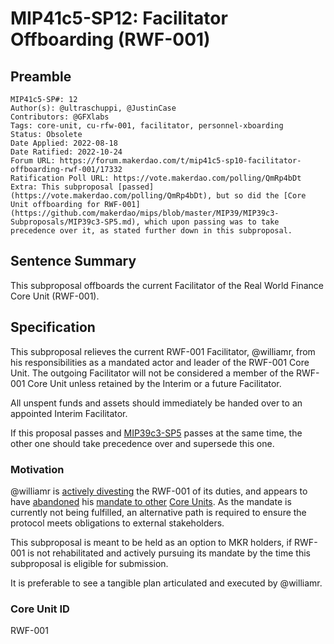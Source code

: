 # MIP41c5-SP12: Facilitator Offboarding (RWF-001)

## Preamble

```
MIP41c5-SP#: 12
Author(s): @ultraschuppi, @JustinCase 
Contributors: @GFXlabs 
Tags: core-unit, cu-rfw-001, facilitator, personnel-xboarding
Status: Obsolete
Date Applied: 2022-08-18
Date Ratified: 2022-10-24
Forum URL: https://forum.makerdao.com/t/mip41c5-sp10-facilitator-offboarding-rwf-001/17332
Ratification Poll URL: https://vote.makerdao.com/polling/QmRp4bDt
Extra: This subproposal [passed](https://vote.makerdao.com/polling/QmRp4bDt), but so did the [Core Unit offboarding for RWF-001](https://github.com/makerdao/mips/blob/master/MIP39/MIP39c3-Subproposals/MIP39c3-SP5.md), which upon passing was to take precedence over it, as stated further down in this subproposal.
```

## Sentence Summary

This subproposal offboards the current Facilitator of the Real World Finance Core Unit (RWF-001).

## Specification

This subproposal relieves the current RWF-001 Facilitator, @williamr, from his responsibilities as a mandated actor and leader of the RWF-001 Core Unit. The outgoing Facilitator will not be considered a member of the RWF-001 Core Unit unless retained by the Interim or a future Facilitator.

All unspent funds and assets should immediately be handed over to an appointed Interim Facilitator.

If this proposal passes and [MIP39c3-SP5](https://github.com/makerdao/mips/blob/master/MIP39/MIP39c3-Subproposals/MIP39c3-SP5.md) passes at the same time, the other one should take precedence over and supersede this one.

### Motivation

@williamr is [actively divesting](https://forum.makerdao.com/t/mip65-monetalis-clydesdale-liquid-bond-strategy-execution/13148/112) the RWF-001 of its duties, and appears to have [abandoned](https://forum.makerdao.com/t/mip55c3-sp6-legal-domain-work-on-greenlit-collateral-bibta-special-purpose-fund/17166) his [mandate to other](https://forum.makerdao.com/t/mip55c3-sp7-legal-work-on-mip65-special-purpose-fund/17280) [Core Units](https://forum.makerdao.com/t/collateral-onboarding-project-based-funding-request-pfr-mip65/17290). As the mandate is currently not being fulfilled, an alternative path is required to ensure the protocol meets obligations to external stakeholders.

This subproposal is meant to be held as an option to MKR holders, if RWF-001 is not rehabilitated and actively pursuing its mandate by the time this subproposal is eligible for submission.

It is preferable to see a tangible plan articulated and executed by @williamr.

### Core Unit ID

RWF-001
